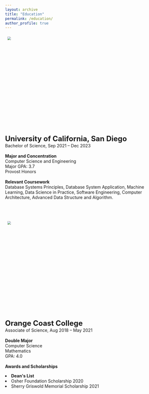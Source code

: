 ```yaml
---
layout: archive
title: "Education"
permalink: /education/
author_profile: true
---
```

<div>
<p>
  <img src="https://i.ytimg.com/vi/II5bUKJE9oY/maxresdefault.jpg" style="zoom:70%;  
            float:left; padding:0.7em" width="750" height="450"/>
  <b><font size="5">University of California, San Diego</font></b>  <br>
  Bachelor of Science, Sep 2021 – Dec 2023
  <br><br>
  <b>Major and Concentration</b>  <br>
  Computer Science and Engineering
  <br>Major GPA: 3.7
  <br>Provost Honors
  <br><br>
  <b>Relevant Coursework</b>  <br>
  Database Systems Principles, Database System Application,
  Machine Learning, Data Science in Practice, Software Engineering,
  Computer Architecture, Advanced Data Structure and Algorithm.
</p>
</div>
<br><br>
<div>
<p>
  <img src="https://images.shiksha.com/mediadata/images/1547122116phps8rUv2.jpeg" style="zoom:70%;  
            float:left; padding:0.7em" width="750" height="450"/>
  <b><font size="5">Orange Coast College</font></b>  <br>
  Associate of Science, Aug 2018 – May 2021
  <br><br>
  <b>Double Major</b>  <br>
  Computer Science<br>
  Mathematics                 
  <br>GPA: 4.0
  <br><br>
  <b>Awards and Scholarships</b>  <br>
  <li><strong>Dean's List</strong><br></li>
  <li>Osher Foundation Scholarship 2020</li>
  <li>Sherry Griswold Memorial Scholarship 2021</li>
</p>
</div>